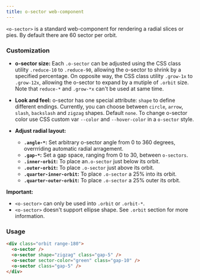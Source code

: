 ```yaml
---
title: o-sector web-component
---
```


`<o-sector>` is a standard web-component for rendering a radial slices or pies. By default there are 60 sector per orbit. 

### Customization
  
- **o-sector size:** Each `.o-sector` can be adjusted using the CSS class utility `.reduce-10` to `.reduce-90`, allowing the o-sector to shrink by a specified percentage. On opposite way, the CSS class utility `.grow-1x` to `.grow-12x`, allowing the o-sector to expand by a mutiple of `.orbit` size. Note that `reduce-*` and `.grow-*x` can't be used at same time.
  
- **Look and feel:** o-sector has one special attribute: `shape` to define different endings. Currently, you can choose between `circle`, `arrow`, `slash`, `backslash` and `zigzag` shapes. Default `none`. To change o-sector color use CSS custom var `--color` and `--hover-color` in a `o-sector` style.

- **Adjust radial layout:**
  - **`.angle-*`:** Set arbitrary o-sector angle from 0 to 360 degrees, overrriding automatic radial arragement.
  - **`.gap-*`:** Set a gap space, ranging from 0 to 30, between `o-sectors`.
  - **`.inner-orbit`:** To place an`.o-sector` just below its orbit.
  - **`.outer-orbit`:** To place `.o-sector` just above its orbit.
  - **`.quarter-inner-orbit`:** To place `.o-sector` a 25% into its orbit.
  - **`.quarter-outer-orbit`:** To place `.o-sector` a 25% outer its orbit.
  
**Important:** 
  - `<o-sector>` can only be used into `.orbit` or `.orbit-*`.
  - `<o-sector>` doesn't support ellipse shape. See `.orbit` section for more information.

### Usage

```html
<div class="orbit range-180"> 
  <o-sector />
  <o-sector shape="zigzag" class="gap-5" />
  <o-sector sector-color="green" class="gap-10" />
  <o-sector class="gap-5" />
</div>
```
